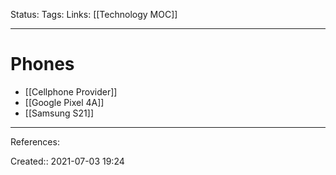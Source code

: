 Status:
Tags: 
Links: [[Technology MOC]]
___
# Phones
- [[Cellphone Provider]]
- [[Google Pixel 4A]]
- [[Samsung S21]]
___
References:

Created:: 2021-07-03 19:24
